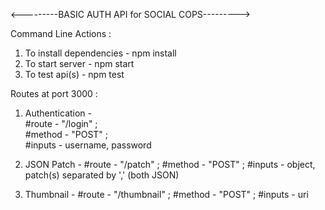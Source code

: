 <---------BASIC AUTH API for SOCIAL COPS--------->

Command Line Actions :

1. To install dependencies - npm install
2. To start server - npm start 
3. To test api(s) - npm test 

Routes at port 3000 :

1. Authentication -	                            								
                #route - "/login" ;				
                #method - "POST" ; 					
                #inputs - username, password					

2. JSON Patch -
		#route - "/patch" ;
		#method - "POST" ;
		#inputs - object, patch(s) separated by ',' (both JSON)
	
3. Thumbnail -
		#route - "/thumbnail" ;
		#method - "POST" ;
		#inputs - uri



